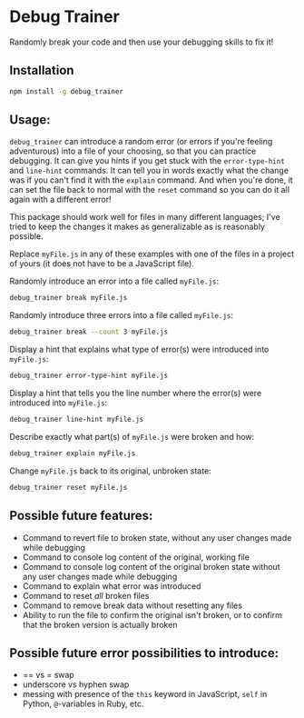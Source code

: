 # Debug Trainer

Randomly break your code and then use your debugging skills to fix it!

## Installation

```bash
npm install -g debug_trainer
```

## Usage:

`debug_trainer` can introduce a random error (or errors if you're feeling adventurous) into a file of your choosing, so that you can practice debugging. It can give you hints if you get stuck with the `error-type-hint` and `line-hint` commands. It can tell you in words exactly what the change was if you can't find it with the `explain` command. And when you're done, it can set the file back to normal with the `reset` command so you can do it all again with a different error!

This package should work well for files in many different languages; I've tried to keep the changes it makes as generalizable as is reasonably possible.

Replace `myFile.js` in any of these examples with one of the files in a project of yours (it does not have to be a JavaScript file).

Randomly introduce an error into a file called `myFile.js`:
```bash
debug_trainer break myFile.js
```

Randomly introduce three errors into a file called `myFile.js`:
```bash
debug_trainer break --count 3 myFile.js
```

Display a hint that explains what type of error(s) were introduced into `myFile.js`:
```bash
debug_trainer error-type-hint myFile.js
```

Display a hint that tells you the line number where the error(s) were introduced into `myFile.js`:
```bash
debug_trainer line-hint myFile.js
```

Describe exactly what part(s) of `myFile.js` were broken and how:
```bash
debug_trainer explain myFile.js
```

Change `myFile.js` back to its original, unbroken state:
```bash
debug_trainer reset myFile.js
```

## Possible future features:

- Command to revert file to broken state, without any user changes made while debugging
- Command to console log content of the original, working file
- Command to console log content of the original broken state without any user changes made while debugging
- Command to explain what error was introduced
- Command to reset *all* broken files
- Command to remove break data without resetting any files
- Ability to run the file to confirm the original isn't broken, or to confirm that the broken version is actually broken

## Possible future error possibilities to introduce:

- == vs = swap
- underscore vs hyphen swap
- messing with presence of the `this` keyword in JavaScript, `self` in Python, `@`-variables in Ruby, etc.
